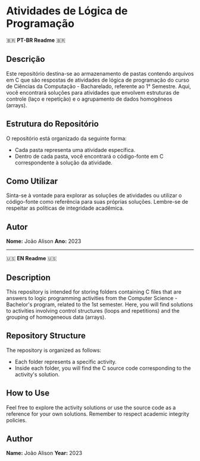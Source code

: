 # Atividades de Lógica de Programação

🇧🇷 **PT-BR Readme** 🇧🇷

## Descrição
Este repositório destina-se ao armazenamento de pastas contendo arquivos em C que são respostas de atividades de lógica de programação do curso de Ciências da Computação - Bacharelado, referente ao 1° Semestre. Aqui, você encontrará soluções para atividades que envolvem estruturas de controle (laço e repetição) e o agrupamento de dados homogêneos (arrays).

## Estrutura do Repositório
O repositório está organizado da seguinte forma:
- Cada pasta representa uma atividade específica.
- Dentro de cada pasta, você encontrará o código-fonte em C correspondente à solução da atividade.

## Como Utilizar
Sinta-se à vontade para explorar as soluções de atividades ou utilizar o código-fonte como referência para suas próprias soluções. Lembre-se de respeitar as políticas de integridade acadêmica.

## Autor
**Nome:** João Alison
**Ano:** 2023

---

🇺🇸 **EN Readme** 🇺🇸

## Description
This repository is intended for storing folders containing C files that are answers to logic programming activities from the Computer Science - Bachelor's program, related to the 1st semester. Here, you will find solutions to activities involving control structures (loops and repetitions) and the grouping of homogeneous data (arrays).

## Repository Structure
The repository is organized as follows:
- Each folder represents a specific activity.
- Inside each folder, you will find the C source code corresponding to the activity's solution.

## How to Use
Feel free to explore the activity solutions or use the source code as a reference for your own solutions. Remember to respect academic integrity policies.

## Author
**Name:** João Alison
**Year:** 2023
